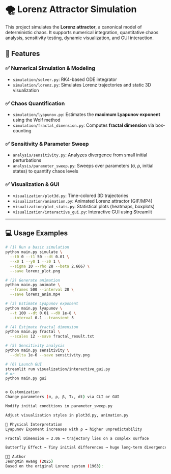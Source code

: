 # 🌪 Lorenz Attractor Simulation

This project simulates the **Lorenz attractor**, a canonical model of deterministic chaos. It supports numerical integration, quantitative chaos analysis, sensitivity testing, dynamic visualization, and GUI interaction.

## 🚀 Features

### ✅ Numerical Simulation & Modeling
- `simulation/solver.py`: RK4-based ODE integrator
- `simulation/lorenz.py`: Simulates Lorenz trajectories and static 3D visualization

### ✅ Chaos Quantification
- `simulation/lyapunov.py`: Estimates the **maximum Lyapunov exponent** using the Wolf method
- `simulation/fractal_dimension.py`: Computes **fractal dimension** via box-counting

### ✅ Sensitivity & Parameter Sweep
- `analysis/sensitivity.py`: Analyzes divergence from small initial perturbations
- `analysis/parameter_sweep.py`: Sweeps over parameters (σ, ρ, initial states) to quantify chaos levels

### ✅ Visualization & GUI
- `visualization/plot3d.py`: Time-colored 3D trajectories
- `visualization/animation.py`: Animated Lorenz attractor (GIF/MP4)
- `visualization/plot_stats.py`: Statistical plots (heatmaps, boxplots)
- `visualization/interactive_gui.py`: Interactive GUI using Streamlit

---

## 💻 Usage Examples

```bash
# (1) Run a basic simulation
python main.py simulate \
  --t0 0 --t1 50 --dt 0.01 \
  --x0 1 --y0 1 --z0 1 \
  --sigma 10 --rho 28 --beta 2.6667 \
  --save lorenz_plot.png

# (2) Generate animation
python main.py animate \
  --frames 500 --interval 20 \
  --save lorenz_anim.mp4

# (3) Estimate Lyapunov exponent
python main.py lyapunov \
  --t 100 --dt 0.01 --d0 1e-8 \
  --interval 0.1 --transient 5

# (4) Estimate fractal dimension
python main.py fractal \
  --scales 12 --save fractal_result.txt

# (5) Sensitivity analysis
python main.py sensitivity \
  --delta 1e-6 --save sensitivity.png

# (6) Launch GUI
streamlit run visualization/interactive_gui.py
# or
python main.py gui


⚙️ Customization
Change parameters (σ, ρ, β, T₁, dt) via CLI or GUI

Modify initial conditions in parameter_sweep.py

Adjust visualization styles in plot3d.py, animation.py

📖 Physical Interpretation
Lyapunov Exponent increases with ρ → higher unpredictability

Fractal Dimension ≈ 2.06 → trajectory lies on a complex surface

Butterfly Effect → Tiny initial differences → huge long-term divergence

🧑‍💻 Author
JeongMin Hwang (2025)
Based on the original Lorenz system (1963):
